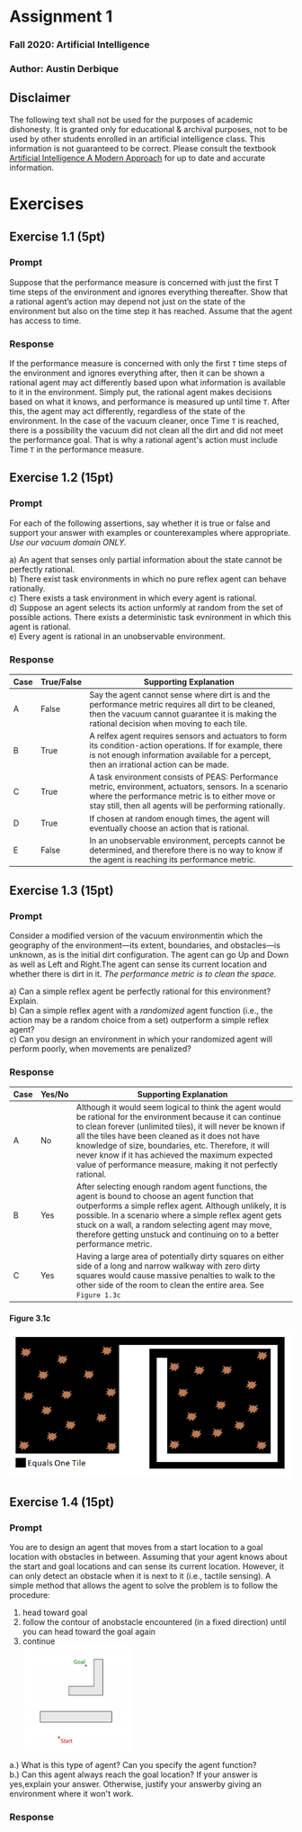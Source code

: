# Assignment 1
### Fall 2020: Artificial Intelligence
### Author: Austin Derbique

## Disclaimer
The following text shall not be used for the purposes of academic dishonesty. It is granted only for educational & archival purposes, not to be used by other students enrolled in an artificial intelligence class. This information is not guaranteed to be correct. Please consult the textbook [Artificial Intelligence A Modern Approach](https://www.amazon.com/Artificial-Intelligence-Modern-Approach-3rd/dp/0136042597) for up to date and accurate information.

# Exercises 

## Exercise 1.1 (5pt)
### Prompt
Suppose that the performance measure is concerned with just the first T time steps of the environment and ignores everything thereafter. Show that a rational agent’s action may depend not just on the state of the environment but also on the time step it has reached. Assume that the agent has access to time. 

### Response
If the performance measure is concerned with only the first `T` time steps of the environment and ignores everything after, then it can be shown a rational agent may act differently based upon what information is available to it in the environment. Simply put, the rational agent makes decisions based on what it knows, and performance is measured up until time `T`. After this, the agent may act differently, regardless of the state of the environment. In the case of the vacuum cleaner, once Time `T` is reached, there is a possibility the vacuum did not clean all the dirt and did not meet the performance goal. That is why a rational agent's action must include Time `T` in the performance measure.

## Exercise 1.2 (15pt)
### Prompt
For each of the following assertions, say whether it is true or false and support your answer with examples or counterexamples where appropriate. *Use our vacuum domain ONLY.*

a) An agent that senses only partial information about the state cannot be perfectly rational.  
b) There exist task environments in which no pure reflex agent can behave rationally.  
c) There exists a task environment in which every agent is rational.  
d) Suppose an agent selects its action unformly at random from the set of possible actions. There exists a deterministic task evnironment in which this agent is rational.  
e) Every agent is rational in an unobservable environment.   

### Response

|Case|True/False|Supporting Explanation|
|----|----------|------------------|
|A|False|Say the agent cannot sense where dirt is and the performance metric requires all dirt to be cleaned, then the vacuum cannot guarantee it is making the rational decision when moving to each tile.|
|B|True| A relfex agent requires sensors and actuators to form its condition-action operations. If for example, there is not enough information available for a percept, then an irrational action can be made.|
|C|True|A task environment consists of PEAS: Performance metric, environment, actuators, sensors. In a scenario where the performance metric is to either move or stay still, then all agents will be performing rationally.|
|D|True|If chosen at random enough times, the agent will eventually choose an action that is rational.
|E|False|In an unobservable environment, percepts cannot be determined, and therefore there is no way to know if the agent is reaching its performance metric.|

## Exercise 1.3 (15pt)
### Prompt
Consider a modified version of the vacuum environmentin which the geography of the environment—its extent, boundaries, and obstacles—is unknown, as is the initial dirt configuration. The agent can go Up and Down as well as Left and Right.The agent can sense its current location and whether there is dirt in it. *The performance metric is to clean the space.*

a) Can a simple reflex agent be perfectly rational for this environment? Explain.  
b) Can a simple reflex agent with a *randomized* agent function (i.e., the action may be a random choice from a set) outperform a simple reflex agent?  
c) Can you design an environment in which your randomized agent will perform poorly, when movements are penalized?

### Response
|Case|Yes/No|Supporting Explanation|
|----|------|----------------------|
|A|No|Although it would seem logical to think the agent would be rational for the environment because it can continue to clean forever (unlimited tiles), it will never be known if all the tiles have been cleaned as it does not have knowledge of size, boundaries, etc. Therefore, it will never know if it has achieved the maximum expected value of performance measure, making it not perfectly rational.|
|B|Yes|After selecting enough random agent functions, the agent is bound to choose an agent function that outperforms a simple reflex agent. Although unlikely, it is possible. In a scenario where a simple reflex agent gets stuck on a wall, a random selecting agent may move, therefore getting unstuck and continuing on to a better performance metric.|
|C|Yes|Having a large area of potentially dirty squares on either side of a long and narrow walkway with zero dirty squares would cause massive penalties to walk to the other side of the room to clean the entire area. See `Figure 1.3c`|

#### Figure 3.1c
![Custom designed environment for poor performance in randomized agent](media/figure_1.3c.png)

## Exercise 1.4 (15pt)
### Prompt
You are to design an agent that moves from a start location to a goal location with obstacles in between. Assuming that your agent knows about the start and goal locations and can sense its current location. However, it can only detect an obstacle when it is next to it (i.e., tactile sensing). A simple method that allows the agent to solve the problem is to follow the procedure:

1) head toward goal  
2) follow the contour of anobstacle encountered (in a fixed direction) until you can head toward the goal again  
3) continue  
![Map with obstacles](media/figure_1.4.png)


a.) What is this type of agent? Can you specify the agent function?  
b.) Can this agent always reach the goal location? If your answer is yes,explain your answer. Otherwise, justify your answerby giving an environment where it won't work.  

### Response

###
